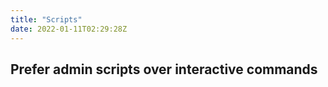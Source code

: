 ```yaml
---
title: "Scripts"
date: 2022-01-11T02:29:28Z
---
```


## Prefer admin scripts over interactive commands